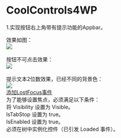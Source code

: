 CoolControls4WP
===============
1.实现按钮右上角带有提示功能的Appbar。

效果如图：
<br />
<img src="http://images.cnblogs.com/cnblogs_com/fb-boy/520080/o_%e6%8c%89%e9%92%ae%e5%8f%b3%e4%b8%8a%e8%a7%92%e5%b8%a6%e6%9c%89%e6%96%87%e6%9c%ac%e6%8f%90%e7%a4%ba%e5%8a%9f%e8%83%bd%e7%9a%84AppBar.PNG"/>
<br />
<br />
按钮不可点击效果：
<br />
<img src="http://images.cnblogs.com/cnblogs_com/fb-boy/520080/o_%e6%8c%89%e9%92%ae%e4%b8%8d%e5%8f%af%e7%82%b9%e5%87%bb%e9%80%8f%e6%98%8e%e5%ba%a6%e6%8e%a7%e5%88%b6.PNG"/>
<br />
<br />
提示文本2位数效果，已经不同的背景色：
<br />
<img src="http://images.cnblogs.com/cnblogs_com/fb-boy/520080/o_%e6%8f%90%e7%a4%ba%e6%96%87%e6%9c%ac%e7%9a%84%e4%b8%8d%e5%90%8c%e8%83%8c%e6%99%af%e8%89%b2.PNG"/>
<br />
<a href="http://msdn.microsoft.com/zh-cn/library/windowsphone/develop/system.windows.controls.control.focus(v=vs.105).aspx">添加LostFocus事件</a><br />
为了能够设置焦点，必须满足以下条件：<br />
将 Visibility 设置为 Visible。<br />
IsTabStop 设置为 true。<br />
IsEnabled 设置为 true。<br />
必须在树中实例化控件（已引发 Loaded 事件）。<br />
